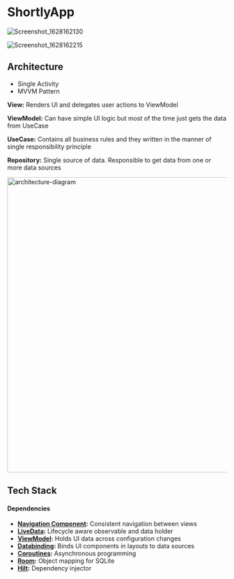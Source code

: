 # ShortlyApp

![Screenshot_1628162130](https://user-images.githubusercontent.com/26321700/128341541-8b6a0a79-1071-4fb0-a4a8-9e16df42b312.png)

![Screenshot_1628162215](https://user-images.githubusercontent.com/26321700/128341637-f3490574-063a-45c2-98c0-33df001a7c6f.png)

## Architecture

- Single Activity
- MVVM Pattern

**View:** Renders UI and delegates user actions to ViewModel

**ViewModel:** Can have simple UI logic but most of the time just gets the data from UseCase

**UseCase:** Contains all business rules and they written in the manner of single responsibility principle

**Repository:** Single source of data. Responsible to get data from one or more data sources

<img width="677" alt="architecture-diagram" src="https://user-images.githubusercontent.com/26321700/107923530-b0593500-6f82-11eb-99bb-312e149f1757.png">

## Tech Stack

#### Dependencies

- **[Navigation Component](https://developer.android.com/jetpack/androidx/releases/navigation):** Consistent navigation between views
- **[LiveData](https://developer.android.com/topic/libraries/architecture/livedata):** Lifecycle aware observable and data holder
- **[ViewModel](https://developer.android.com/topic/libraries/architecture/viewmodel):** Holds UI data across configuration changes
- **[Databinding](https://developer.android.com/topic/libraries/data-binding/):** Binds UI components in layouts to data sources
- **[Coroutines](https://github.com/Kotlin/kotlinx.coroutines):** Asynchronous programming
- **[Room](https://developer.android.com/topic/libraries/architecture/room):** Object mapping for SQLite
- **[Hilt](https://github.com/googlecodelabs/android-hilt):** Dependency injector
